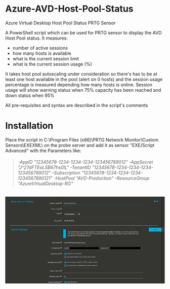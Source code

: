 # Azure-AVD-Host-Pool-Status
Azure Virtual Desktop Host Pool Status PRTG Sensor

A PowerShell script which can be used for PRTG sensor to display the AVD Host Pool status.
It measures:
- number of active sessions
- how many hosts is available
- what is the current session limit
- what is the current session usage (%)

It takes host pool autoscaling under consideration so there's has to be at least one host available in the pool (alert on 0 hosts) and the session usage percentage is measured depending how many hosts is online.
Session usage will show warning status when 75% capacity has been reached and down status when 95%

All pre-requisites and syntax are described in the script's comments

# Installation
Place the script in C:\Program Files (x86)\PRTG Network Monitor\Custom Sensors\EXEXML\ on the probe server
and add it as sensor "EXE/Script Advanced" with the Parameters like:
> ###### -AppID "12345678-1234-1234-1234-123456789012" -AppSecret "J^27dFTEoLSB67hs0IL" -TenantID "12345678-1234-1234-1234-123456789012" -Subscription "12345678-1234-1234-1234-1234567890121" -HostPool "AVD-Production" -ResourceGroup "AzureVirtualDesktop-RG"
![](https://github.com/kkuderko/Azure-AVD-Host-Pool-Status/blob/main/img01.png)
